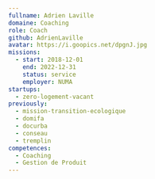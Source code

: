 ```yaml
---
fullname: Adrien Laville
domaine: Coaching
role: Coach
github: AdrienLaville
avatar: https://i.goopics.net/dpgnJ.jpg
missions:
  - start: 2018-12-01
    end: 2022-12-31
    status: service
    employer: NUMA
startups:
  - zero-logement-vacant
previously:
  - mission-transition-ecologique
  - domifa
  - docurba
  - conseau
  - tremplin
competences:
  - Coaching
  - Gestion de Produit
---
```

